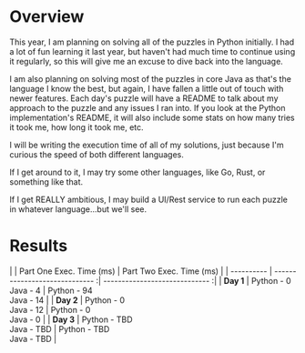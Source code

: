 # Overview
This year, I am planning on solving all of the puzzles in Python initially. I had a lot of
fun learning it last year, but haven't had much time to continue using it regularly, so this
will give me an excuse to dive back into the language.

I am also planning on solving most of the puzzles in core Java as that's the language I know the
best, but again, I have fallen a little out of touch with newer features. Each day's puzzle
will have a README to talk about my approach to the puzzle and any issues I ran into. If you look
at the Python implementation's README, it will also include some stats on how many tries it took me,
how long it took me, etc.

I will be writing the execution time of all of my solutions, just because I'm curious the speed
of both different languages.

If I get around to it, I may try some other languages, like Go, Rust, or something like that.

If I get REALLY ambitious, I may build a UI/Rest service to run each puzzle in whatever language...but we'll see.

# Results

|            | Part One Exec. Time (ms)       | Part Two Exec. Time (ms)       |
| ---------- | ----------------------------- :| ----------------------------- :|
| **Day 1**  | Python - 0 <br />Java - 4      | Python - 94 <br />Java - 14    |
| **Day 2**  | Python - 0 <br />Java - 12     | Python - 0 <br />Java - 0      |
| **Day 3**  | Python - TBD <br />Java - TBD  | Python - TBD <br />Java - TBD  |
